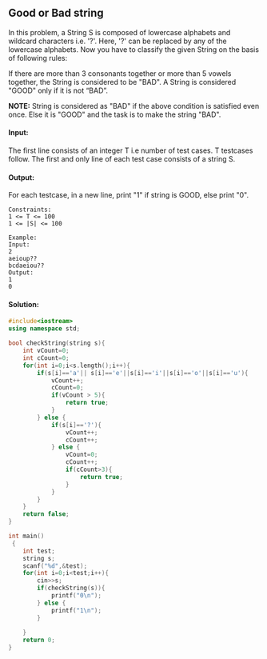 ## Good or Bad string 
In this problem, a String S is composed of lowercase alphabets and wildcard characters i.e. '?'. Here, '?' can be replaced by any of the lowercase alphabets. Now you have to classify the given String on the basis of following rules:

If there are more than 3 consonants together or more than 5 vowels together, the String is considered to be "BAD". A String is considered "GOOD" only if it is not “BAD”.

<b>NOTE:</b> String is considered as "BAD" if the above condition is satisfied even once. Else it is "GOOD" and the task is to make the string "BAD".

#### Input:
The first line consists of an integer T i.e number of test cases. T testcases follow. The first and only line of each test case consists of a string S. 

#### Output:
For each testcase, in a new line, print "1"  if string is GOOD, else print "0".
```
Constraints: 
1 <= T <= 100
1 <= |S| <= 100

Example:
Input:
2
aeioup??
bcdaeiou??
Output:
1
0
```
#### Solution:
```c++
#include<iostream>
using namespace std;

bool checkString(string s){
    int vCount=0;
    int cCount=0;
    for(int i=0;i<s.length();i++){
        if(s[i]=='a'|| s[i]=='e'||s[i]=='i'||s[i]=='o'||s[i]=='u'){
            vCount++;
            cCount=0;
            if(vCount > 5){
                return true;
            }
        } else {
            if(s[i]=='?'){
                vCount++;
                cCount++;
            } else {
                vCount=0;
                cCount++;
                if(cCount>3){
                    return true;
                }
            }
        }
    }
    return false;
}

int main()
 {
	int test;
	string s;
	scanf("%d",&test);
	for(int i=0;i<test;i++){
	    cin>>s;
	    if(checkString(s)){
	        printf("0\n");
	    } else {
	        printf("1\n");
	    }
	    
	}
	return 0;
}
```
